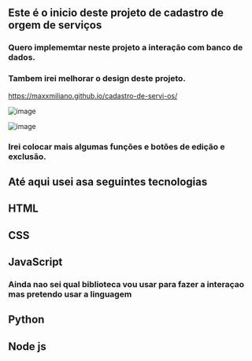 ## Este é o inicio deste projeto de cadastro de orgem de serviços 
### Quero implememtar neste projeto a interação com banco de dados.
### Tambem irei melhorar o design deste projeto.

https://maxxmiliano.github.io/cadastro-de-servi-os/

![image](https://user-images.githubusercontent.com/72661974/231319908-79e7fb13-da24-41ca-add1-f2c9681740d2.png)

![image](https://user-images.githubusercontent.com/72661974/231320829-00046720-9f81-41bf-8b81-daa9259c5171.png)

### Irei colocar mais algumas funções e botões de edição e exclusão.

## Até aqui usei asa seguintes tecnologias 
## HTML
## CSS
## JavaScript
### Ainda nao sei qual biblioteca vou usar para fazer a interaçao mas pretendo usar a linguagem
## Python 
## Node js
